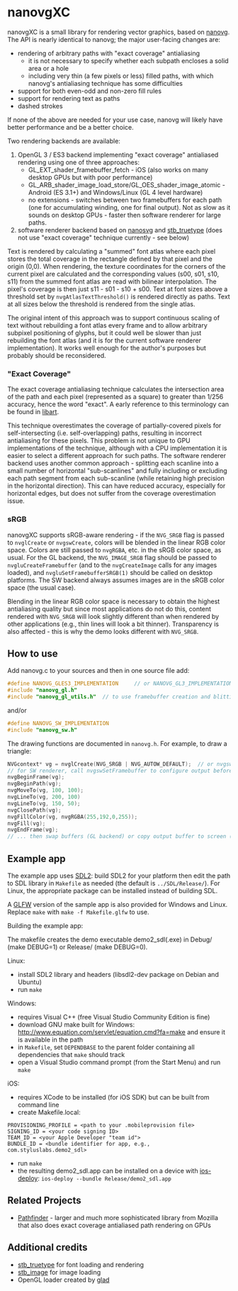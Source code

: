 # nanovgXC #

nanovgXC is a small library for rendering vector graphics, based on [nanovg](https://github.com/memononen/nanovg).  The API is nearly identical to nanovg; the major user-facing changes are:

* rendering of arbitrary paths with "exact coverage" antialiasing
  * it is not necessary to specify whether each subpath encloses a solid area or a hole
  * including very thin (a few pixels or less) filled paths, with which nanovg's antialiasing technique has some difficulties
* support for both even-odd and non-zero fill rules
* support for rendering text as paths
* dashed strokes

If none of the above are needed for your use case, nanovg will likely have better performance and be a better choice.

Two rendering backends are available:
1. OpenGL 3 / ES3 backend implementing "exact coverage" antialiased rendering using one of three approaches:
    * GL_EXT_shader_framebuffer_fetch - iOS (also works on many desktop GPUs but with poor performance)
    * GL_ARB_shader_image_load_store/GL_OES_shader_image_atomic - Android (ES 3.1+) and Windows/Linux (GL 4 level hardware)
    * no extensions - switches between two framebuffers for each path (one for accumulating winding, one for final output).  Not as slow as it sounds on desktop GPUs - faster then software renderer for large paths.
2. software renderer backend based on [nanosvg](https://github.com/memononen/nanosvg) and [stb_truetype](https://github.com/nothings/stb) (does not use "exact coverage" technique currently - see below)

Text is rendered by calculating a "summed" font atlas where each pixel stores the total coverage in the rectangle defined by that pixel and the origin (0,0).  When rendering, the texture coordinates for the corners of the current pixel are calculated and the corresponding values (s00, s01, s10, s11) from the summed font atlas are read with bilinear interpolation.  The pixel's coverage is then just s11 - s01 - s10 + s00.  Text at font sizes above a threshold set by `nvgAtlasTextThreshold()` is rendered directly as paths.  Text at all sizes below the threshold is rendered from the single atlas.

The original intent of this approach was to support continuous scaling of text without rebuilding a font atlas every frame and to allow arbitrary subpixel positioning of glyphs, but it could well be slower than just rebuilding the font atlas (and it is for the current software renderer implementation).  It works well enough for the author's purposes but probably should be reconsidered.


### "Exact Coverage" ###

The exact coverage antialiasing technique calculates the intersection area of the path and each pixel (represented as a square) to greater than 1/256 accuracy, hence the word "exact".  A early reference to this terminology can be found in [libart](https://people.gnome.org/~mathieu/libart/internals.html).

This technique overestimates the coverage of partially-covered pixels for self-intersecting (i.e. self-overlapping) paths, resulting in incorrect antialiasing for these pixels.  This problem is not unique to GPU implementations of the technique, although with a CPU implementation it is easier to select a different approach for such paths.  The software renderer backend uses another common approach - splitting each scanline into a small number of horizontal "sub-scanlines" and fully including or excluding each path segment from each sub-scanline (while retaining high precision in the horizontal direction).  This can have reduced accuracy, especially for horizontal edges, but does not suffer from the coverage overestimation issue.


### sRGB ###

nanovgXC supports sRGB-aware rendering - if the `NVG_SRGB` flag is passed to `nvglCreate` or `nvgswCreate`, colors will be blended in the linear RGB color space.  Colors are still passed to `nvgRGBA`, etc. in the sRGB color space, as usual.  For the GL backend, the `NVG_IMAGE_SRGB` flag should be passed to `nvgluCreateFramebuffer` (and to the `nvgCreateImage` calls for any images loaded), and `nvgluSetFramebufferSRGB(1)` should be called on desktop platforms.  The SW backend always assumes images are in the sRGB color space (the usual case).

Blending in the linear RGB color space is necessary to obtain the highest antialiasing quality but since most applications do not do this, content rendered with `NVG_SRGB` will look slightly different than when rendered by other applications (e.g., thin lines will look a bit thinner).  Transparency is also affected - this is why the demo looks different with `NVG_SRGB`.


## How to use ##

Add nanovg.c to your sources and then in one source file add:
```C
#define NANOVG_GLES3_IMPLEMENTATION 	// or NANOVG_GL3_IMPLEMENTATION
#include "nanovg_gl.h"
#include "nanovg_gl_utils.h"  // to use framebuffer creation and blitting functions
```
and/or
```C
#define NANOVG_SW_IMPLEMENTATION
#include "nanovg_sw.h"
```

The drawing functions are documented in `nanovg.h`.  For example, to draw a triangle:
``` C
NVGcontext* vg = nvglCreate(NVG_SRGB | NVG_AUTOW_DEFAULT);  // or nvgswCreate
// for SW renderer, call nvgswSetFramebuffer to configure output before nvgBeginFrame
nvgBeginFrame(vg);
nvgBeginPath(vg);
nvgMoveTo(vg, 100, 100);
nvgLineTo(vg, 200, 100)
nvgLineTo(vg, 150, 50);
nvgClosePath(vg);
nvgFillColor(vg, nvgRGBA(255,192,0,255));
nvgFill(vg);
nvgEndFrame(vg);
// ... then swap buffers (GL backend) or copy output buffer to screen (SW backend)
```

## Example app ##

The example app uses [SDL2](https://www.libsdl.org/): build SDL2 for your platform then edit the path to SDL library in `Makefile` as needed (the default is `../SDL/Release/`).  For Linux, the appropriate package can be installed instead of building SDL.

A [GLFW](https://www.glfw.org/) version of the sample app is also provided for Windows and Linux.  Replace `make` with `make -f Makefile.glfw` to use.

Building the example app:

The makefile creates the demo executable demo2_sdl(.exe) in Debug/ (make DEBUG=1) or Release/ (make DEBUG=0).

Linux:
* install SDL2 library and headers (libsdl2-dev package on Debian and Ubuntu)
* run `make`

Windows:
* requires Visual C++ (free Visual Studio Community Edition is fine)
* download GNU make built for Windows: http://www.equation.com/servlet/equation.cmd?fa=make and ensure it is available in the path
* in `Makefile`, set `DEPENDBASE` to the parent folder containing all dependencies that `make` should track
* open a Visual Studio command prompt (from the Start Menu) and run `make`

iOS:
* requires XCode to be installed (for iOS SDK) but can be built from command line
* create Makefile.local:
```
PROVISIONING_PROFILE = <path to your .mobileprovision file>
SIGNING_ID = <your code signing ID>
TEAM_ID = <your Apple Developer "team id">
BUNDLE_ID = <bundle identifier for app, e.g., com.styluslabs.demo2_sdl>
```
* run `make`
* the resulting demo2_sdl.app can be installed on a device with [ios-deploy](https://github.com/ios-control/ios-deploy): `ios-deploy --bundle Release/demo2_sdl.app`


## Related Projects ##

* [Pathfinder](https://github.com/servo/pathfinder) - larger and much more sophisticated library from Mozilla that also does exact coverage antialiased path rendering on GPUs


## Additional credits ##

* [stb_truetype](https://github.com/nothings/stb) for font loading and rendering
* [stb_image](https://github.com/nothings/stb) for image loading
* OpenGL loader created by [glad](https://github.com/Dav1dde/glad)

